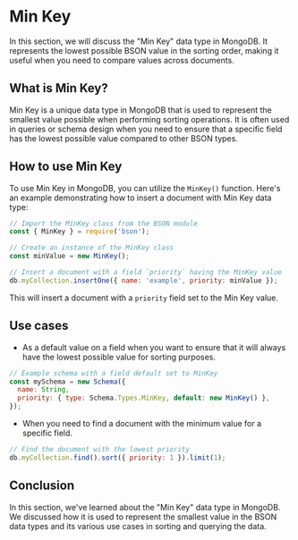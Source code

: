 # Min Key

In this section, we will discuss the "Min Key" data type in MongoDB. It represents the lowest possible BSON value in the sorting order, making it useful when you need to compare values across documents.

## What is Min Key?

Min Key is a unique data type in MongoDB that is used to represent the smallest value possible when performing sorting operations. It is often used in queries or schema design when you need to ensure that a specific field has the lowest possible value compared to other BSON types.

## How to use Min Key

To use Min Key in MongoDB, you can utilize the `MinKey()` function. Here's an example demonstrating how to insert a document with Min Key data type:

```javascript
// Import the MinKey class from the BSON module
const { MinKey } = require('bson');

// Create an instance of the MinKey class
const minValue = new MinKey();

// Insert a document with a field `priority` having the MinKey value
db.myCollection.insertOne({ name: 'example', priority: minValue });
```

This will insert a document with a `priority` field set to the Min Key value.

## Use cases

- As a default value on a field when you want to ensure that it will always have the lowest possible value for sorting purposes.

```javascript
// Example schema with a field default set to MinKey
const mySchema = new Schema({
  name: String,
  priority: { type: Schema.Types.MinKey, default: new MinKey() },
});
```

- When you need to find a document with the minimum value for a specific field.

```javascript
// Find the document with the lowest priority
db.myCollection.find().sort({ priority: 1 }).limit(1);
```

## Conclusion

In this section, we've learned about the "Min Key" data type in MongoDB. We discussed how it is used to represent the smallest value in the BSON data types and its various use cases in sorting and querying the data.
